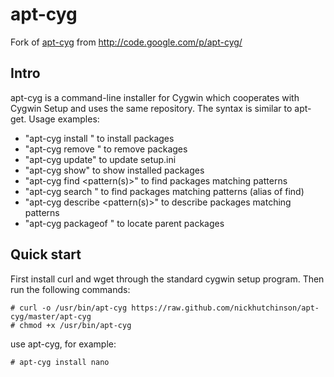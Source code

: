 apt-cyg
=======

Fork of [apt-cyg](http://code.google.com/p/apt-cyg/) from http://code.google.com/p/apt-cyg/

Intro
-----
apt-cyg is a command-line installer for Cygwin which cooperates with Cygwin Setup and uses the same repository. The syntax is similar to apt-get. Usage examples:

* "apt-cyg install <package names>" to install packages
* "apt-cyg remove <package names>" to remove packages
* "apt-cyg update" to update setup.ini
* "apt-cyg show" to show installed packages
* "apt-cyg find <pattern(s)>" to find packages matching patterns
* "apt-cyg search <patterns>" to find packages matching patterns (alias of find)
* "apt-cyg describe <pattern(s)>" to describe packages matching patterns
* "apt-cyg packageof <commands or files>" to locate parent packages

Quick start
-----------
First install curl and wget through the standard cygwin setup program. Then run the following commands:

    # curl -o /usr/bin/apt-cyg https://raw.github.com/nickhutchinson/apt-cyg/master/apt-cyg
    # chmod +x /usr/bin/apt-cyg

use apt-cyg, for example:

    # apt-cyg install nano
